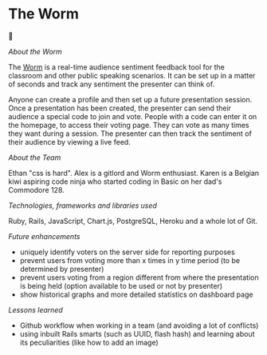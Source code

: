 # The Worm

:bug:

*About the Worm*

The [Worm](http://theworm.herokuapp.com/) is a real-time audience sentiment feedback tool for the classroom and other public speaking scenarios.
It can be set up in a matter of seconds and track any sentiment the presenter can think of.

Anyone can create a profile and then set up a future presentation session. Once a presentation has been created,
the presenter can send their audience a special code to join and vote.
People with a code can enter it on the homepage, to access their voting page. They can vote as many times they want during a session.
The presenter can then track the sentiment of their audience by viewing a live feed.

*About the Team*

Ethan "css is hard".
Alex is a gitlord and Worm enthusiast.
Karen is a Belgian kiwi aspiring code ninja who started coding in Basic on her dad's Commodore 128.

*Technologies, frameworks and libraries used*

Ruby, Rails, JavaScript, Chart.js, PostgreSQL, Heroku and a whole lot of Git.

*Future enhancements*

* uniquely identify voters on the server side for reporting purposes
* prevent users from voting more than x times in y time period (to be determined by presenter)
* prevent users voting from a region different from where the presentation is being held (option
  available to be used or not by presenter)
* show historical graphs and more detailed statistics on dashboard page

*Lessons learned*

* Github workflow when working in a team (and avoiding a lot of conflicts)
* using inbuilt Rails smarts (such as UUID, flash hash) and learning about its peculiarities (like how to add an image)
